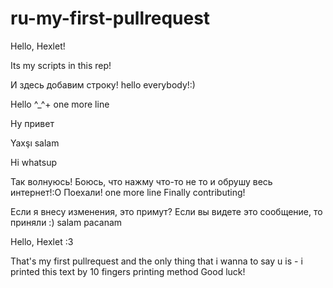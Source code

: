 # ru-my-first-pullrequest

Hello, Hexlet!

Its my scripts in this rep!

И здесь добавим строку!
hello everybody!:)

Hello ^_^+ one more line

Ну привет

Yaxşı salam

Hi whatsup

Так волнуюсь! Боюсь, что нажму что-то не то и обрушу весь интернет!:О
Поехали!
one more line
Finally contributing!


Если я внесу изменения, это примут? Если вы видете это сообщение, то приняли :)
salam pacanam

Hello, Hexlet :3

That's my first pullrequest and the only thing that i wanna to say u is - i printed this text by 10 fingers printing method
Good luck!

